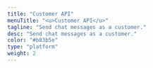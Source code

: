 ```yaml
---
title: "Customer API"
menuTitle: "<u>Customer API</u>"
tagline: "Send chat messages as a customer." 
desc: "Send chat messages as a customer."
color: "#b83b5e"
type: "platform"
weight: 2
---
```

